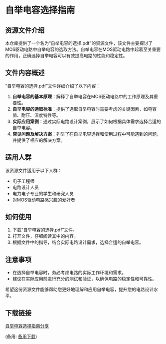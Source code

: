 # 自举电容选择指南

## 资源文件介绍

本仓库提供了一个名为“自举电容的选择.pdf”的资源文件，该文件主要探讨了MOS驱动电路中自举电容的选取方法。自举电容在MOS驱动电路中起着至关重要的作用，正确选择自举电容可以有效提高电路的性能和稳定性。

## 文件内容概述

“自举电容的选择.pdf”文件详细介绍了以下内容：

1. **自举电容的基本原理**：解释了自举电容在MOS驱动电路中的工作原理及其重要性。
2. **自举电容的选取标准**：提供了选取自举电容时需要考虑的关键因素，如电容值、耐压、温度特性等。
3. **实际应用案例**：通过实际电路设计案例，展示了如何根据具体需求选择合适的自举电容。
4. **常见问题及解决方案**：列举了在自举电容选择和使用过程中可能遇到的问题，并提供了相应的解决方案。

## 适用人群

该资源文件适用于以下人群：

- 电子工程师
- 电路设计人员
- 电力电子专业的学生和研究人员
- 对MOS驱动电路感兴趣的爱好者

## 如何使用

1. 下载“自举电容的选择.pdf”文件。
2. 打开文件，仔细阅读其中的内容。
3. 根据文件中的指导，结合实际电路设计需求，选择合适的自举电容。

## 注意事项

- 在选择自举电容时，务必考虑电路的实际工作环境和需求。
- 建议在实际应用前进行充分的测试和验证，以确保电路的稳定性和可靠性。

希望这份资源文件能够帮助您更好地理解和应用自举电容，提升您的电路设计水平。

## 下载链接
[自举电容选择指南分享](https://pan.quark.cn/s/a11f5b02148c) 

(备用: [备用下载](https://pan.baidu.com/s/1qLi4Msy_1DDuDQI97JWRvA?pwd=sh13))
